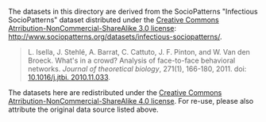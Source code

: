 The datasets in this directory are derived from the SocioPatterns "Infectious SocioPatterns" dataset distributed under the [Creative Commons Atrribution-NonCommercial-ShareAlike 3.0 license](https://creativecommons.org/licenses/by-nc-sa/3.0/): http://www.sociopatterns.org/datasets/infectious-sociopatterns/.

> L. Isella, J. Stehlé, A. Barrat, C. Cattuto, J. F. Pinton, and W. Van den Broeck. What's in a crowd? Analysis of face-to-face behavioral networks. *Journal of theoretical biology*, 271(1), 166-180, 2011. doi: [10.1016/j.jtbi.
2010.11.033](https://doi.org/10.1016/j.jtbi.2010.11.033).

The datasets here are redistributed under the [Creative Commons Atrribution-NonCommercial-ShareAlike 4.0 license](https://creativecommons.org/licenses/by-nc-sa/4.0/). For re-use, please also attribute the original data source listed above.
